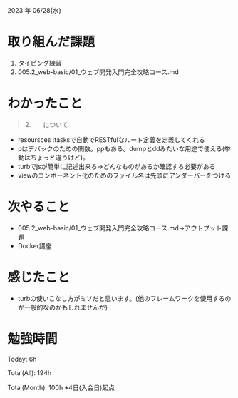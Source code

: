 2023 年 06/28(水)

# 取り組んだ課題

1. タイピング練習
2. 005.2_web-basic/01_ウェブ開発入門完全攻略コース.md

# わかったこと

> 2.　　について

* resoursces :tasksで自動でRESTfulなルート定義を定義してくれる
* pはデバックのための関数。ppもある。dumpとddみたいな用途で使える(挙動はちょっと違うけど)。
* turbでjsが簡単に記述出来る→どんなものがあるか確認する必要がある
* viewのコンポーネント化のためのファイル名は先頭にアンダーバーをつける

# 次やること

* 005.2_web-basic/01_ウェブ開発入門完全攻略コース.md→アウトプット課題
* Docker講座

# 感じたこと

* turbの使いこなし方がミソだと思います。(他のフレームワークを使用するのが一般的なのかもしれませんが)

# 勉強時間

Today: 6h

Total(All): 194h

Total(Month): 100h
※4日(入会日)起点
